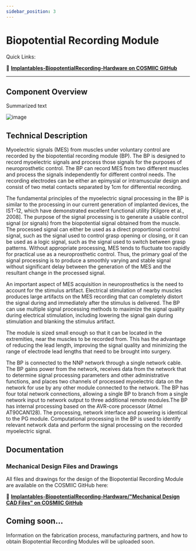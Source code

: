 ```yaml
---
sidebar_position: 3
---
```


# Biopotential Recording Module

Quick Links: 

:link: **[Implantables-BiopotentialRecording-Hardware on COSMIIC GitHub](https://github.com/COSMIIC-Inc/Implantables-BiopotentialRecording-Hardware)**

---

## Component Overview

Summarized text

![image](./img/bp.png)


## Technical Description

Myoelectric signals (MES) from muscles under voluntary control are recorded by the biopotential recording module (BP). The BP is designed to record myoelectric signals and process those signals for the purposes of neuroprosthetic control. The BP can record MES from two different muscles and process the signals independently for different control needs. The recording electrodes can be either an epimysial or intramuscular design and consist of two metal contacts separated by 1cm for differential recording.

The fundamental principles of the myoelectric signal processing in the BP is similar to the processing in our current generation of implanted devices, the IST-12, which have demonstrated excellent functional utility [Kilgore et al., 2008].  The purpose of the signal  processing is to generate a usable control signal (or signals) from the biopotential signal  obtained from the muscle.  The processed signal can either be used as a direct proportional control signal, such as the signal used to control grasp opening or closing, or it can be used as a logic signal, such as the signal used to switch between grasp patterns.  Without appropriate processing, MES tends to fluctuate too rapidly for practical use as a neuroprosthetic control. Thus, the primary goal of the signal processing is to produce a smoothly varying and stable signal without significant delay between the generation of the MES and the resultant change in the processed signal.  

An important aspect of MES acquisition in neuroprosthetics is the need to account for the stimulus artifact. Electrical stimulation of nearby muscles produces large artifacts on the MES recording that can completely distort the signal during and immediately after the stimulus is delivered. The BP can use multiple signal processing methods to maximize the signal quality during electrical stimulation, including lowering the signal gain during stimulation and blanking the stimulus artifact.

The module is sized small enough so that it can be located in the extremities, near the muscles to be recorded from. This has the advantage of reducing the lead length, improving the signal quality and minimizing the range of electrode lead lengths that need to be brought into surgery. 

The BP is connected to the NNP network through a single network cable.  The BP gains power from the network, receives data from the network that to determine signal processing parameters and other administrative functions, and places two channels of processed myoelectric data on the network for use by any other module connected to the network. The BP has four total network connections, allowing a single BP to branch from a single network input to network output to three additional remote modules.The BP has internal processing based on the AVR-core processor (Atmel AT90CAN128).  The processing, network interface and powering is identical to the PG module. Computational processing in the BP is used to identify relevant network data and perform the signal processing on the recorded myoelectric signal.  

## Documentation

### Mechanical Design Files and Drawings
All files and drawings for the design of the Biopotential Recording Module are available on the COSMIIC GitHub here:

:link: **[Implantables-BiopotentialRecording-Hardware/"Mechanical Design CAD Files" on COSMIIC GitHub](https://github.com/COSMIIC-Inc/Implantables-BiopotentialRecording-Hardware/tree/main/Mechanical%20Design%20CAD%20Files)**

## Coming soon...

Information on the fabrication process, manufacturing partners, and how to obtain Biopotential Recording Modules will be uploaded soon.